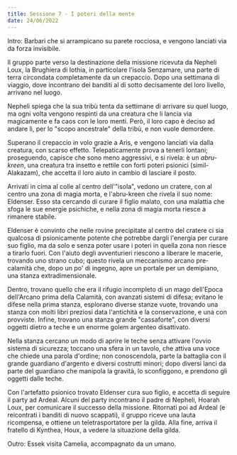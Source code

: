 ```yaml
---
title: Sessione 7 - I poteri della mente
date: 24/06/2022
---
```

Intro: Barbari che si arrampicano su parete rocciosa, e vengono lanciati via da forza invisibile.

Il gruppo parte verso la destinazione della missione ricevuta da Nepheli Loux, la Brughiera di Iothia, in particolare l'isola Senzamare, una parte di terra circondata completamente da un crepaccio. Dopo una settimana di viaggio, dove incontrano dei banditi al di sotto decisamente del loro livello, arrivano nel luogo.

Nepheli spiega che la sua tribù tenta da settimane di arrivare su quel luogo, ma ogni volta vengono respinti da una creatura che li lancia via magicamente e fa caos con le loro menti. Però, il loro capo è deciso ad andare lì, per lo "scopo ancestrale" della tribù, e non vuole demordere.

Superano il crepaccio in volo grazie a Aris, e vengono lanciati via dalla creatura, con scarso effetto. Telepaticamente prova a tenerli lontani; proseguendo, capisce che sono meno aggressivi, e si rivela: è un *abru-kreen*, una creatura tra insetto e rettile con forti poteri psionici (simil-Alakazam), che accetta il loro aiuto in cambio di lasciare il posto. 

Arrivati in cima al colle al centro dell'"isola", vedono un cratere, con al centro una zona di magia morta, e l'abru-kreen che rivela il suo nome: Eldenser. Esso sta cercando di curare il figlio malato, con una malattia che sfoga le sue energie psichiche, e nella zona di magia morta riesce a rimanere stabile.

Eldenser è convinto che nelle rovine precipitate al centro del cratere ci sia qualcosa di psionicamente potente che potrebbe dargli l'energia per curare suo figlio, ma da solo e senza poter usare i poteri in quella zona non riesce a tirarlo fuori. Con l'aiuto degli avventurieri riescono a liberare le macerie, trovando uno strano cubo; questo rivela un meccanismo arcano pre-calamità che, dopo un po' di ingegno, apre un portale per un demipiano, una stanza extradimensionale.

Dentro, trovano quello che era il rifugio incompleto di un mago dell'Epoca dell'Arcano prima della Calamità, con avanzati sistemi di difesa; evitano le difese nella prima stanza, esplorano diverse stanze vuote, trovando una stanza con molti libri preziosi data l'antichità e la conservazione, e una con provviste. Infine, trovano una stanza grande "cassaforte", con diversi oggetti dietro a teche e un enorme golem argenteo disattivato.

Nella stanza cercano un modo di aprire le teche senza attivare l'ovvio sistema di sicurezza; toccano una sfera in un tavolo, che attiva una voce che chiede una parola d'ordine; non conoscendola, parte la battaglia con il grande guardiano d'argento e diversi costrutti minori; dopo diversi lanci da parte del guardiano che manipola la gravità, lo sconfiggono, e prendono gli oggetti dalle teche.

Con l'artefatto psionico trovato Eldenser cura suo figlio, e accetta di seguire il party ad Ardeal. Alcuni del party incontrano il padre di Nepheli, Hoarah Loux, per comunicare il successo della missione. Ritornati poi ad Ardeal (e reicontrati i banditi di nuovo scappati), il gruppo riceve una lauta ricompensa, e ottiene un teletrasportatore per la gilda. Alla fine, arriva il fratello di Kynthea, Houx, a vedere la situazione della gilda.

Outro: Essek visita Camelia, accompagnato da un umano.